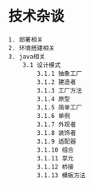 # 技术杂谈
    1. 部署相关
    2. 环境搭建相关
    3. java相关
        3.1 设计模式
            3.1.1 抽象工厂
            3.1.2 建造者
            3.1.3 工厂方法
            3.1.4 原型
            3.1.5 简单工厂
            3.1.6 单例
            3.1.7 外观者
            3.1.8 装饰者
            3.1.9 适配器
            3.1.10 组合
            3.1.11 享元
            3.1.12 桥接
            3.1.13 模板方法

